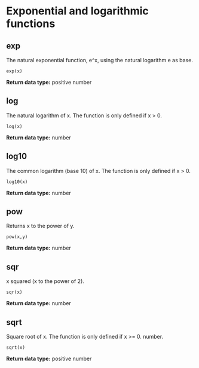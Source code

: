 # Exponential and logarithmic functions

## exp

The natural exponential function, e^x, using the natural logarithm e as base.

`exp(x)`

**Return data type:** positive number

## log

The natural logarithm of x.
The function is only defined if x > 0.

`log(x)`

**Return data type:** number

## log10

The common logarithm (base 10) of x.
The function is only defined if x > 0.

`log10(x)`

**Return data type:** number

## pow

Returns x to the power of y.

`pow(x,y)`

**Return data type:** number

## sqr

x squared (x to the power of 2).

`sqr(x)`

**Return data type:** number

## sqrt

Square root of x.
The function is only defined if x >= 0.
number.

`sqrt(x)`

**Return data type:** positive number
